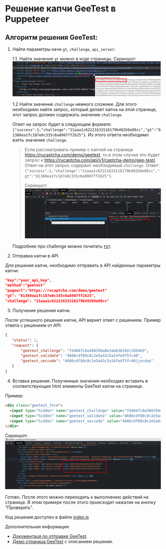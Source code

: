 # Решение капчи GeeTest в Puppeteer

## Алгоритм решения GeeTest:
1. Найти параметры качи `gt`, `challenge`, `api_server`:

    1.1. Найти значение `gt` можно в коде страницы.
    Скриншот:
    ![значение gt в коде страницы](./screenshot/gt_value.png)

    1.2 Найти значение `challenge` немного сложнее. 
    Для этого необходимо найти запрос, который делает капча на этой странице, этот запрос должен содержать значение `challenge`. 

    Ответ на запрос будет в следующем формате:
    `{"success":1,"challenge":"21aaa1c62221631516179b492b9e80cc","gt":"81388ea1fc187e0c335c0a8907ff2625"}`. Из этого ответа необходимо взять значение `challenge`. 

    >Если рассматривать пример с капчей на странице https://rucaptcha.com/demo/geetest, то в этом случае это будет запрос к https://rucaptcha.com/api/v1/captcha-demo/gee-test/. Ответ на этот запрос содержит необходимый `challenge`.
    >Ответ: `{"success":1,"challenge":"21aaa1c62221631516179b492b9e80cc","gt":"81388ea1fc187e0c335c0a8907ff2625"}`.
    >
    >Скриншот:
    ![значение challenge в коде страницы](./screenshot/challenge_value.png)

    Подробнее про challenge можно почитать [тут](https://rucaptcha.com/api-rucaptcha#solving_geetest:~:text=%D0%92%D0%B0%D0%B6%D0%BD%D0%BE%3A%20%D0%B4%D0%BB%D1%8F,%D0%B8%20%D0%BF%D0%B0%D1%80%D1%81%D0%B8%D1%82%D1%8C%20%D0%B5%D0%B3%D0%BE.).

2. Отправка капчи в API.

Для решения капчи, необходимо отправить в API найденные параметры капчи:
```json
"key":"your_api_key",
"method":"geetest"
"pageurl":"https://rucaptcha.com/demo/geetest"
"gt": "81388ea1fc187e0c335c0a8907ff2625",
"challenge": "21aaa1c62221631516179b492b9e80cc"
```

3. Получение решения капчи.

После успешного решения капчи, API вернет ответ с решением. Пример ответа с решением от API:
```json
{
   "status": 1,
   "request": {
       "geetest_challenge": "fd4847c8a368356a0e3a6636392c2854k9",
       "geetest_validate": "4606cdf89c8c2e5a43c5a14fe475fc40",
       "geetest_seccode": "4606cdf89c8c2e5a43c5a14fe475fc40|jordan"
   }
}
```

4. Вставка решения.
Полученные значения необходмо вставить в соответствующие html элементы GeeTest капчи на странице.

Пример:
```html
<div class="geetest_form">
  <input type="hidden" name="geetest_challenge" value="fd4847c8a368356a0e3a6636392c2854k9">
  <input type="hidden" name="geetest_validate" value="4606cdf89c8c2e5a43c5a14fe475fc40">
  <input type="hidden" name="geetest_seccode" value="4606cdf89c8c2e5a43c5a14fe475fc40">
</div>
```

Скриншот:
![вставляем ответ в html элементы GeeTest капчи на странице](./screenshot/answer_in_html.png)

Готово. После этого можно переходить к выполнению действий на странице. В этом примере после этого происходит нажатие на кнопку "Проверить". 

Код решения доступен в файле [index.js](/index.js)

Дополнительная информация:
- [Документаця по отправке GeeTest](https://rucaptcha.com/api-rucaptcha#solving_geetest).
- [Демо страница GeeTest](https://rucaptcha.com/demo/geetest) с описанием решения.